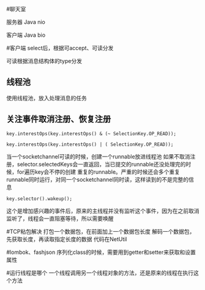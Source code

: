 #聊天室

服务器 Java nio

客户端 Java bio

#客户端
select后，根据可accept、可读分发

可读根据消息结构体的type分发

## 线程池
使用线程池，放入处理消息的任务

## 关注事件取消注册、恢复注册

`key.interestOps(key.interestOps() & (~ SelectionKey.OP_READ));
`

`key.interestOps(key.interestOps() | ( SelectionKey.OP_READ));`

当一个socketchannel可读的时候，创建一个runnable放进线程池
如果不取消注册，selector.selectedKeys会一直返回，当已提交的runnable还没处理完的时候，for遍历key会不停的创建
重复的runnable。严重的时候还会多个重复runnable同时运行，对同一个socketchannel同时读，这样读到的不是完整的信息

`key.selector().wakeup();
`

这个是增加感兴趣的事件后，原来的主线程并没有监听这个事件，因为在之前取消监听了，线程会一直阻塞等待，所以需要唤醒

#TCP粘包解决
打包一个数据包，在前面加上一个数据包长度
解码一个数据包，先获取长度，再读取指定长度的数据
代码在NetUtil

#lombok、fashjson
序列化class的时候，需要用到getter和setter来获取和设置属性

#运行线程是哪个
一个线程调用另一个线程对象的方法，还是原来的线程在执行这个方法